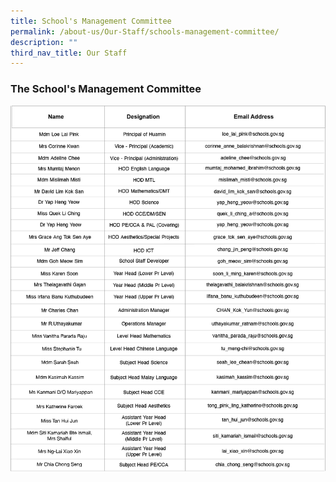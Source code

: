 ```yaml
---
title: School's Management Committee
permalink: /about-us/Our-Staff/schools-management-committee/
description: ""
third_nav_title: Our Staff
---
```

### **The School's Management Committee**
![](/images/managementcommitteeee.png)